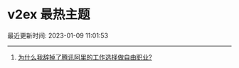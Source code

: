 # v2ex 最热主题

最近更新时间: 2023-01-09 11:01:53

--- 
1. [为什么我辞掉了腾讯阿里的工作选择做自由职业?](https://www.v2ex.com/t/907476) 

